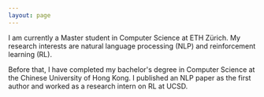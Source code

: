 ```yaml
---
layout: page
---
```


I am currently a Master student in Computer Science at ETH Zürich. My research interests are natural language processing (NLP) and reinforcement learning (RL). 

Before that, I have completed my bachelor's degree in Computer Science at the Chinese University of Hong Kong. I published an NLP paper as the first author and worked as a research intern on RL at UCSD.

<!-- My interest is in Reinforcement Learning (RL). RL is a very elegant learning framework: It makes learning possible with simple reward signals. An advantage of this is that we do not have to manually construct a large amount of expert data, as often required in supervised learning, to train our agents. Instead, the agents are free to explore and come up with their solutions to the problem, possibly ones that are beyond our expectations. Besides RL, I am also interested in Natural Language Processing and have some related research experience. -->

<!-- #### Education
- BSc in Computer Science, The Chinese University of Hong Kong (Sep 2019 - present) -->

<!-- #### Experience
- Undergraduate Summer Research Internship, Faculty of Engineering, CUHK (Jun 2020 - Jul 2021)
- iOS Frontend Developer, QBS System Limited, Hong Kong (Jun 2018 - Aug 2019) -->